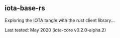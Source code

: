 ## iota-base-rs
Exploring the IOTA tangle with the rust client library...

Last tested: May 2020  (iota-core v0.2.0-alpha.2)
